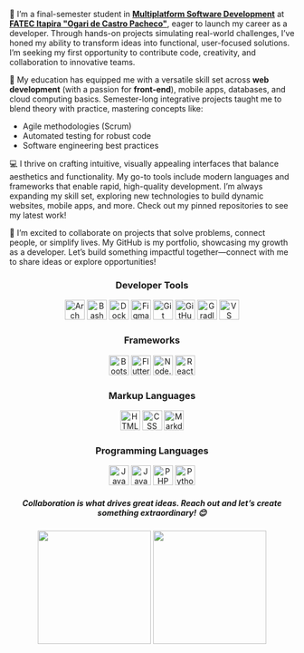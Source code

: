 <p>🌱 I’m a final-semester student in <a href="https://fatecitapira.cps.sp.gov.br/desenvolvimento-de-software-multiplatforma/"><strong>Multiplatform Software Development</strong></a> at <a href="https://www.linkedin.com/school/faculdade-estadual-de-tecnologia-de-itapira-ogari-de-castro-pacheco/"><strong>FATEC Itapira "Ogari de Castro Pacheco"</strong></a>, eager to launch my career as a developer. Through hands-on projects simulating real-world challenges, I’ve honed my ability to transform ideas into functional, user-focused solutions. I’m seeking my first opportunity to contribute code, creativity, and collaboration to innovative teams.</p>

<p>🚀 My education has equipped me with a versatile skill set across <strong>web development</strong> (with a passion for <strong>front-end</strong>), mobile apps, databases, and cloud computing basics. Semester-long integrative projects taught me to blend theory with practice, mastering concepts like:</p>
<ul>
  <li>Agile methodologies (Scrum)</li>
  <li>Automated testing for robust code</li>
  <li>Software engineering best practices</li>
</ul>

<p>💻 I thrive on crafting intuitive, visually appealing interfaces that balance aesthetics and functionality. My go-to tools include modern languages and frameworks that enable rapid, high-quality development. I’m always expanding my skill set, exploring new technologies to build dynamic websites, mobile apps, and more. Check out my pinned repositories to see my latest work!</p>

<p>🌟 I’m excited to collaborate on projects that solve problems, connect people, or simplify lives. My GitHub is my portfolio, showcasing my growth as a developer. Let’s build something impactful together—connect with me to share ideas or explore opportunities!</p>

<div align="center">
  <h3>Developer Tools</h3>
  <img src="https://skillicons.dev/icons?i=arch" height="35" alt="Arch Linux" /> 
  <img src="https://skillicons.dev/icons?i=bash" height="35" alt="Bash" />
  <img src="https://skillicons.dev/icons?i=docker" height="35" alt="Docker" />
  <img src="https://skillicons.dev/icons?i=figma" height="35" alt="Figma" />
  <img src="https://skillicons.dev/icons?i=git" height="35" alt="Git" />
  <img src="https://skillicons.dev/icons?i=github" height="35" alt="GitHub" />
  <img src="https://skillicons.dev/icons?i=gradle" height="35" alt="Gradle" />
  <img src="https://skillicons.dev/icons?i=vscode" height="35" alt="VS Code" />
</div>

<div align="center">
  <h3>Frameworks</h3>
  <img src="https://skillicons.dev/icons?i=bootstrap" height="35" alt="Bootstrap" />
  <img src="https://skillicons.dev/icons?i=flutter" height="35" alt="Flutter" />
  <img src="https://skillicons.dev/icons?i=nodejs" height="35" alt="Node.JS" />
  <img src="https://skillicons.dev/icons?i=react" height="35" alt="React" />
</div>

<div align="center">
  <h3>Markup Languages</h3>
  <img src="https://skillicons.dev/icons?i=html" height="35" alt="HTML" />
  <img src="https://skillicons.dev/icons?i=css" height="35" alt="CSS" />
  <img src="https://skillicons.dev/icons?i=markdown" height="35" alt="Markdown" />
</div>

<div align="center">
  <h3>Programming Languages</h3>
  <img src="https://skillicons.dev/icons?i=js" height="35" alt="JavaScript" />
  <img src="https://skillicons.dev/icons?i=java" height="35" alt="Java" />
  <img src="https://skillicons.dev/icons?i=php" height="35" alt="PHP" />
  <img src="https://skillicons.dev/icons?i=python" height="35" alt="Python" />

<h5>Collaboration is what drives great ideas. Reach out and let’s create something extraordinary! 😊</h5>
</div>

<div align="center">
  <!-- GitHub Stats Card with light/dark theme -->
  <picture>
    <source 
    srcset="https://github-readme-stats.vercel.app/api?username=joaopaulobernucio&text_bold=false&show_icons=true&theme=vue-dark"
    media="(prefers-color-scheme: dark)"
    />
    <source
    srcset="https://github-readme-stats.vercel.app/api?username=joaopaulobernucio&text_bold=false&show_icons=true&theme=vue"
    media="(prefers-color-scheme: light), (prefers-color-scheme: no-preference)"
    />
    <img 
      height="200"
      src="https://github-readme-stats.vercel.app/api?username=joaopaulobernucio"
    />
  </picture>

  <!-- Top Languages Card with light/dark theme -->
  <picture>
    <source 
    srcset="https://github-readme-stats.vercel.app/api/top-langs/?username=joaopaulobernucio&layout=compact&langs_count=8&card_width=310&theme=vue-dark"
    media="(prefers-color-scheme: dark)"
    />
    <source
    srcset="https://github-readme-stats.vercel.app/api/top-langs/?username=joaopaulobernucio&layout=compact&langs_count=8&card_width=310&theme=vue"
    media="(prefers-color-scheme: light), (prefers-color-scheme: no-preference)"
    />
    <img
      height="200"
      src="https://github-readme-stats.vercel.app/api/top-langs/?username=joaopaulobernucio"
    />
  </picture>
</div>
